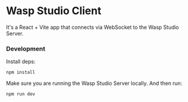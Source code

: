 # Wasp Studio Client

It's a React + Vite app that connects via WebSocket to the Wasp Studio Server.

### Development

Install deps:

```
npm install
```

Make sure you are running the Wasp Studio Server locally. And then run:

```
npm run dev
```
